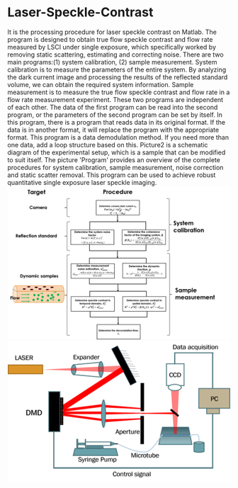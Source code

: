 # Laser-Speckle-Contrast
It is the processing procedure for laser speckle contrast on Matlab. The program is designed to obtain true flow speckle contrast and flow rate measured by LSCI under single exposure, which specifically worked by removing static scattering, estimating and correcting noise. There are two main programs:(1) system calibration, (2) sample measurement. System calibration is to measure the parameters of the entire system. By analyzing the dark current image and processing the results of the reflected standard volume, we can obtain the required system information. Sample measurement is to measure the true flow speckle contrast and flow rate in a flow rate measurement experiment. These two programs are independent of each other. The data of the first program can be read into the second program, or the parameters of the second program can be set by itself. In this program, there is a program that reads data in its original format. If the data is in another format, it will replace the program with the appropriate format. This program is a data demodulation method. If you need more than one data, add a loop structure based on this. Picture2 is a schematic diagram of the experimental setup, which is a sample that can be modified to suit itself. The picture 'Program' provides an overview of the complete procedures for system calibration, sample measurement, noise correction and static scatter removal. This program can be used to achieve robust quantitative single exposure laser speckle imaging.
![procedure](https://github.com/WcgLSI/Laser-Speckle-Contrast/blob/master/procedure.png)
![picture2](https://github.com/WcgLSI/Laser-Speckle-Contrast/blob/master/PICTURE2.png)
